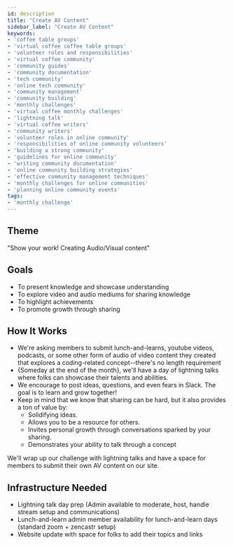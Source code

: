```yaml
---
id: description
title: "Create AV Content"
sidebar_label: "Create AV Content"
keywords: 
- 'coffee table groups'
- 'virtual coffee coffee table groups'
- 'volunteer roles and responsibilities'
- 'virtual coffee community'
- 'community guides'
- 'community documentation'
- 'tech community'
- 'online tech community'
- 'community management'
- 'community building'
- 'monthly challenges'
- 'virtual coffee monthly challenges'
- 'lightning talk'
- 'virtual coffee writers'
- 'community writers'
- 'volunteer roles in online community'
- 'responsibilities of online community volunteers'
- 'building a strong community'
- 'guidelines for online community'
- 'writing community documentation'
- 'online community building strategies'
- 'effective community management techniques'
- 'monthly challenges for online communities'
- 'planning online community events'
tags: 
- 'monthly challenge'
---
```


## Theme

"Show your work! Creating Audio/Visual content"

## Goals

- To present knowledge and showcase understanding
- To explore video and audio mediums for sharing knowledge
- To highlight achievements
- To promote growth through sharing

## How It Works

- We're asking members to submit lunch-and-learns, youtube videos, podcasts, or some other form of audio of video content they created that explores a coding-related concept--there's no length requirement
- \{Someday at the end of the month\}, we'll have a day of lightning talks where folks can showcase their talents and abilities.
- We encourage to post ideas, questions, and even fears in Slack. The goal is to learn and grow together!
- Keep in mind that we know that sharing can be hard, but it also provides a ton of value by:
  - Solidifying ideas.
  - Allows you to be a resource for others.
  - Invites personal growth through conversations sparked by your sharing.
  - Demonstrates your ability to talk through a concept

We'll wrap up our challenge with lightning talks and have a space for members to submit their own AV content on our site.

## Infrastructure Needed

- Lightning talk day prep (Admin available to moderate, host, handle stream setup and communications)
- Lunch-and-learn admin member availability for lunch-and-learn days (standard zoom + zencastr setup)
- Website update with space for folks to add their topics and links

